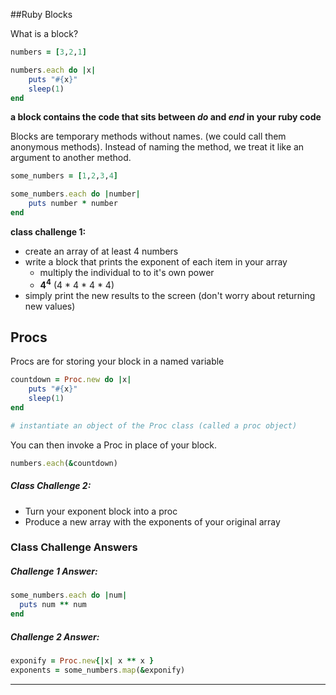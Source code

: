 ##Ruby Blocks

What is a block? 

```ruby 
numbers = [3,2,1]

numbers.each do |x|
	puts "#{x}"
	sleep(1)
end
```

**a block contains the code that sits between _*do*_ and _*end*_ in your ruby code** 

Blocks are temporary methods without names. (we could call them anonymous methods). Instead of naming the method, we treat it like an argument to another method. 

```ruby
some_numbers = [1,2,3,4]

some_numbers.each do |number|
	puts number * number
end
```

**class challenge 1:**

- create an array of at least 4 numbers
- write a block that prints the exponent of each item in your array
	- multiply the individual to to it's own power 
	- **4<sup>4</sup>** (4 * 4 * 4 * 4)
- simply print the new results to the screen (don't worry about returning new values)


## Procs

Procs are for storing your block in a named variable


```ruby
countdown = Proc.new do |x|
	puts "#{x}" 
	sleep(1)
end

# instantiate an object of the Proc class (called a proc object)

```
You can then invoke a Proc in place of your block.

```ruby
numbers.each(&countdown)
```

##### Class Challenge 2: 
- Turn your exponent block into a proc
- Produce a new array with the exponents of your original array


### Class Challenge Answers

##### Challenge 1 Answer: 

```ruby
some_numbers.each do |num|
  puts num ** num
end
```

##### Challenge 2 Answer: 

```ruby 
exponify = Proc.new{|x| x ** x }
exponents = some_numbers.map(&exponify)
```
_ _ _ _

